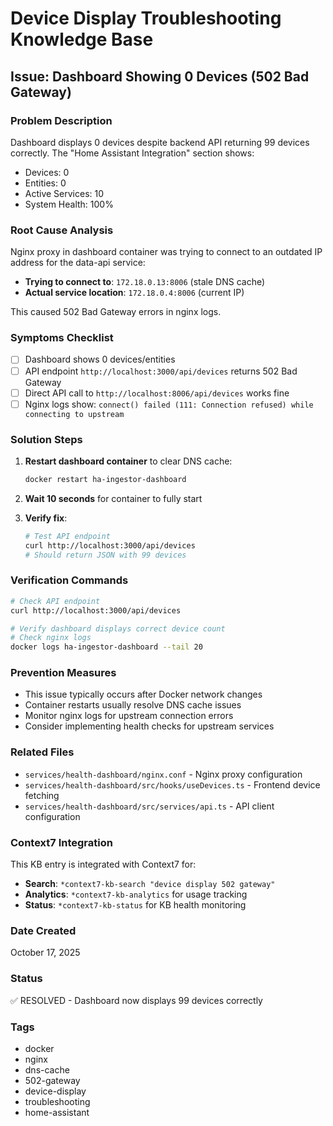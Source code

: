 # Device Display Troubleshooting Knowledge Base

## Issue: Dashboard Showing 0 Devices (502 Bad Gateway)

### Problem Description
Dashboard displays 0 devices despite backend API returning 99 devices correctly. The "Home Assistant Integration" section shows:
- Devices: 0
- Entities: 0  
- Active Services: 10
- System Health: 100%

### Root Cause Analysis
Nginx proxy in dashboard container was trying to connect to an outdated IP address for the data-api service:
- **Trying to connect to**: `172.18.0.13:8006` (stale DNS cache)
- **Actual service location**: `172.18.0.4:8006` (current IP)

This caused 502 Bad Gateway errors in nginx logs.

### Symptoms Checklist
- [ ] Dashboard shows 0 devices/entities
- [ ] API endpoint `http://localhost:3000/api/devices` returns 502 Bad Gateway
- [ ] Direct API call to `http://localhost:8006/api/devices` works fine
- [ ] Nginx logs show: `connect() failed (111: Connection refused) while connecting to upstream`

### Solution Steps
1. **Restart dashboard container** to clear DNS cache:
   ```bash
   docker restart ha-ingestor-dashboard
   ```

2. **Wait 10 seconds** for container to fully start

3. **Verify fix**:
   ```bash
   # Test API endpoint
   curl http://localhost:3000/api/devices
   # Should return JSON with 99 devices
   ```

### Verification Commands
```bash
# Check API endpoint
curl http://localhost:3000/api/devices

# Verify dashboard displays correct device count
# Check nginx logs
docker logs ha-ingestor-dashboard --tail 20
```

### Prevention Measures
- This issue typically occurs after Docker network changes
- Container restarts usually resolve DNS cache issues
- Monitor nginx logs for upstream connection errors
- Consider implementing health checks for upstream services

### Related Files
- `services/health-dashboard/nginx.conf` - Nginx proxy configuration
- `services/health-dashboard/src/hooks/useDevices.ts` - Frontend device fetching
- `services/health-dashboard/src/services/api.ts` - API client configuration

### Context7 Integration
This KB entry is integrated with Context7 for:
- **Search**: `*context7-kb-search "device display 502 gateway"`
- **Analytics**: `*context7-kb-analytics` for usage tracking
- **Status**: `*context7-kb-status` for KB health monitoring

### Date Created
October 17, 2025

### Status
✅ RESOLVED - Dashboard now displays 99 devices correctly

### Tags
- docker
- nginx
- dns-cache
- 502-gateway
- device-display
- troubleshooting
- home-assistant
